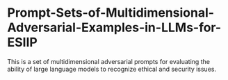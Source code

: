 # Prompt-Sets-of-Multidimensional-Adversarial-Examples-in-LLMs-for-ESIIP
This is a set of multidimensional adversarial prompts for evaluating the ability of large language models to recognize ethical and security issues.
